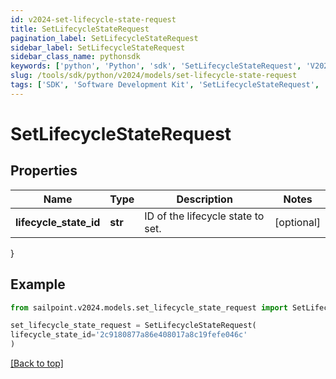 ```yaml
---
id: v2024-set-lifecycle-state-request
title: SetLifecycleStateRequest
pagination_label: SetLifecycleStateRequest
sidebar_label: SetLifecycleStateRequest
sidebar_class_name: pythonsdk
keywords: ['python', 'Python', 'sdk', 'SetLifecycleStateRequest', 'V2024SetLifecycleStateRequest'] 
slug: /tools/sdk/python/v2024/models/set-lifecycle-state-request
tags: ['SDK', 'Software Development Kit', 'SetLifecycleStateRequest', 'V2024SetLifecycleStateRequest']
---
```


# SetLifecycleStateRequest


## Properties

Name | Type | Description | Notes
------------ | ------------- | ------------- | -------------
**lifecycle_state_id** | **str** | ID of the lifecycle state to set. | [optional] 
}

## Example

```python
from sailpoint.v2024.models.set_lifecycle_state_request import SetLifecycleStateRequest

set_lifecycle_state_request = SetLifecycleStateRequest(
lifecycle_state_id='2c9180877a86e408017a8c19fefe046c'
)

```
[[Back to top]](#) 

